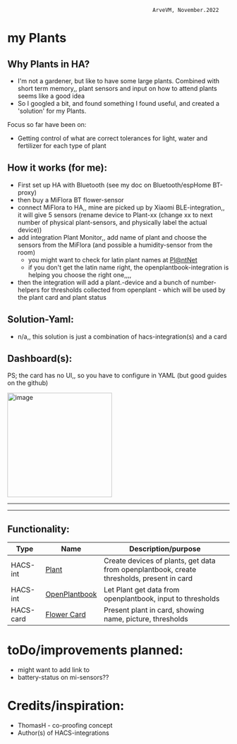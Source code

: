                                                   ArveVM, November.2022
# my Plants


## Why Plants in HA? 
- I'm not a gardener, but like to have some large plants. Combined with short term memory,, plant sensors and input on how to attend plants seems like a good idea
- So I googled a bit, and found something I found useful, and created a 'solution' for my Plants.

Focus so far have been on: 
- Getting control of what are correct tolerances for light, water and fertilizer for each type of plant


## How it works (for me):
- First set up HA with Bluetooth (see my doc on Bluetooth/espHome BT-proxy)
- then buy a MiFlora BT flower-sensor
- connect MiFlora to HA,, mine are picked up by Xiaomi BLE-integration,, it will give 5 sensors    (rename device to Plant-xx (change xx to next number of physical plant-sensors, and physically label the actual device))
- add integration Plant Monitor,, add name of plant and choose the sensors from the MiFlora (and possible a humidity-sensor from the room)
  - you might want to check for latin plant names at [Pl@ntNet](https://identify.plantnet.org/the-plant-list/species)
  - if you don't get the latin name right, the openplantbook-integration is helping you choose the right one,,,,
- then the integration will add a plant.-device and a bunch of number-helpers for thresholds collected from openplant - which will be used by the plant card and plant status


## Solution-Yaml:
- n/a,, this solution is just a combination of hacs-integration(s) and a card

## Dashboard(s):
PS; the card has no UI,, so you have to configure in YAML (but good guides on the github)

<img width="237" alt="image" src="https://user-images.githubusercontent.com/96014323/199611333-dd8b233b-e725-45be-a5af-b119aa97d8f6.png">


---


---

## Functionality:


| Type      | Name                                       | Description/purpose |
| ----------| ------------------------------------------ | ------------------- |
|HACS-int   | [Plant](https://github.com/Olen/homeassistant-plant/) | Create devices of plants, get data from openplantbook, create thresholds, present in card
|HACS-int   | [ OpenPlantbook](https://github.com/Olen/home-assistant-openplantbook) | Let Plant get data from openplantbook, input to thresholds
|HACS-card  | [ Flower Card](https://github.com/Olen/lovelace-flower-card/) | Present plant in card, showing name, picture, thresholds




# toDo/improvements planned:
- might want to add link to 
- battery-status on mi-sensors??


# Credits/inspiration:
- ThomasH - co-proofing concept
- Author(s) of HACS-integrations 



